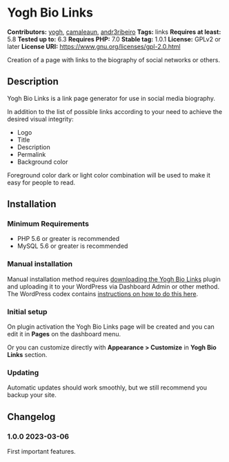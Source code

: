 # Yogh Bio Links

**Contributors:** [yogh](https://profiles.wordpress.org/yogh/), [camaleaun](https://profiles.wordpress.org/camaleaun/), [andr3ribeiro](https://profiles.wordpress.org/andr3ribeiro/)
**Tags:** links
**Requires at least:** 5.8
**Tested up to:** 6.3
**Requires PHP:** 7.0
**Stable tag:** 1.0.1
**License:** GPLv2 or later
**License URI:** https://www.gnu.org/licenses/gpl-2.0.html

Creation of a page with links to the biography of social networks or others.

## Description

Yogh Bio Links is a link page generator for use in social media biography.

In addition to the list of possible links according to your need to achieve the desired visual integrity:

-   Logo
-   Title
-   Description
-   Permalink
-   Background color

Foreground color dark or light color combination will be used to make it easy for people to read.

## Installation

### Minimum Requirements

-   PHP 5.6 or greater is recommended
-   MySQL 5.6 or greater is recommended

### Manual installation

Manual installation method requires [downloading the Yogh Bio Links](https://www.yogh.com.br/plugins/yogh-bio-links/) plugin and uploading it to your WordPress via Dashboard Admin or other method. The WordPress codex contains [instructions on how to do this here](https://wordpress.org/support/article/managing-plugins/#manual-plugin-installation).

### Initial setup

On plugin activation the Yogh Bio Links page will be created and you can edit it in **Pages** on the dashboard menu.

Or you can customize directly with **Appearance > Customize** in **Yogh Bio Links** section.

### Updating

Automatic updates should work smoothly, but we still recommend you backup your site.

## Changelog

### 1.0.0 2023-03-06

First important features.
